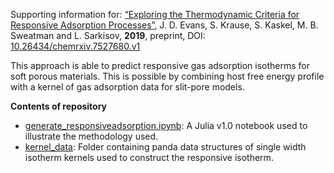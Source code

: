 Supporting information for: [“Exploring the Thermodynamic Criteria for Responsive Adsorption Processes”](https://doi.org/10.26434/chemrxiv.7527680.v1),  J. D. Evans, S. Krause, S. Kaskel, M. B. Sweatman and L. Sarkisov, **2019**, preprint, DOI: [10.26434/chemrxiv.7527680.v1](https://doi.org/10.26434/chemrxiv.7527680.v1)

This approach is able to predict responsive gas adsorption isotherms for soft porous materials. This is possible by combining host free energy profile with a kernel of gas adsorption data for slit-pore models.

**Contents of repository**

- [generate_responsiveadsorption.ipynb](generate_responsiveadsorption.ipynb): A Julia v1.0 notebook used to illustrate the methodology used.
- [kernel_data](kernel_data): Folder containing panda data structures of single width isotherm kernels used to construct the responsive isotherm.
